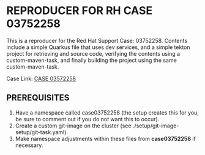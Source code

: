# REPRODUCER FOR RH CASE 03752258

This is a reproducer for the Red Hat Support Case: 03752258. Contents include a simple Quarkus file that uses dev services, and a simple tekton project for retrieving and source code, verifying the contents using a custom-maven-task, and finally building the project using the same custom-maven-task.

Case Link: [CASE 03572258](https://access.redhat.com/support/cases/#/case/03752258)

## PREREQUISITES

1. Have a namespace called case03752258 (the setup creates this for you, be sure to comment out if you do not want this to occur).
2. Create a custom git-image on the cluster (see ./setup/git-image-setup/git-task.yaml).
3. Make namespace adjustments within these files from **case03752258** if necessary.